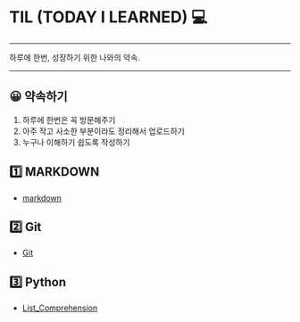 # TIL (TODAY I LEARNED) :computer:

***

하루에 한번, 성장하기 위한 나와의 약속.

---

## :grinning: 약속하기

1. 하루에 한번은 꼭 방문해주기
2. 아주 작고 사소한 부분이라도 정리해서 업로드하기
3. 누구나 이해하기 쉽도록 작성하기

## :one: MARKDOWN

- [markdown](./MARKDOWN/README.md)

## :two: Git

- [Git](./Git/README.md)

## :three: Python

- [List_Comprehension](./Python/List_Comprehension.md)
